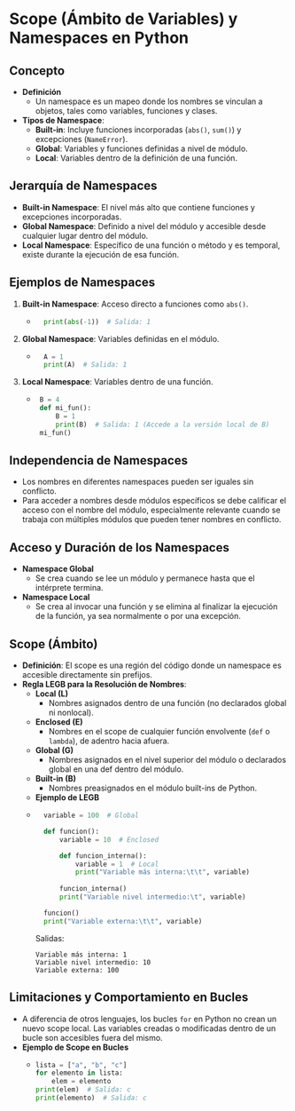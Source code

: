 # **Scope (Ámbito de Variables) y Namespaces en Python**

## **Concepto**
- **Definición**
  - Un namespace es un mapeo donde los nombres se vinculan a objetos, tales como variables, funciones y clases. 
- **Tipos de Namespace**:
  - **Built-in**: Incluye funciones incorporadas (`abs()`, `sum()`) y excepciones (`NameError`).
  - **Global**: Variables y funciones definidas a nivel de módulo.
  - **Local**: Variables dentro de la definición de una función.
  
## **Jerarquía de Namespaces**
- **Built-in Namespace**: El nivel más alto que contiene funciones y excepciones incorporadas.
- **Global Namespace**: Definido a nivel del módulo y accesible desde cualquier lugar dentro del módulo.
- **Local Namespace**: Específico de una función o método y es temporal, existe durante la ejecución de esa función.

## **Ejemplos de Namespaces**
1. **Built-in Namespace**: Acceso directo a funciones como `abs()`.
    - ```python
        print(abs(-1))  # Salida: 1
        ```
2. **Global Namespace**: Variables definidas en el módulo.
    - ```python
        A = 1
        print(A)  # Salida: 1
        ```
3. **Local Namespace**: Variables dentro de una función.
   - ```python
      B = 4
      def mi_fun():
          B = 1
          print(B)  # Salida: 1 (Accede a la versión local de B)
      mi_fun()
      ```

## **Independencia de Namespaces**
- Los nombres en diferentes namespaces pueden ser iguales sin conflicto.
- Para acceder a nombres desde módulos específicos se debe calificar el acceso con el nombre del módulo, especialmente relevante cuando se trabaja con múltiples módulos que pueden tener nombres en conflicto.

## **Acceso y Duración de los Namespaces**
- **Namespace Global**
  - Se crea cuando se lee un módulo y permanece hasta que el intérprete termina.
- **Namespace Local**
  - Se crea al invocar una función y se elimina al finalizar la ejecución de la función, ya sea normalmente o por una excepción.

## **Scope (Ámbito)**
- **Definición**: El scope es una región del código donde un namespace es accesible directamente sin prefijos.
- **Regla LEGB para la Resolución de Nombres**:
  - **Local (L)**
    - Nombres asignados dentro de una función (no declarados global ni nonlocal).
  - **Enclosed (E)**
    - Nombres en el scope de cualquier función envolvente (`def` o `lambda`), de adentro hacia afuera.
  - **Global (G)**
    - Nombres asignados en el nivel superior del módulo o declarados global en una def dentro del módulo.
  - **Built-in (B)**
    - Nombres preasignados en el módulo built-ins de Python.
  -  **Ejemplo de LEGB**
    - ```python
        variable = 100  # Global

        def funcion():
            variable = 10  # Enclosed

            def funcion_interna():
                variable = 1  # Local
                print("Variable más interna:\t\t", variable)
            
            funcion_interna()
            print("Variable nivel intermedio:\t", variable)

        funcion()
        print("Variable externa:\t\t", variable)
        ```
        Salidas:
        ```
        Variable más interna: 1
        Variable nivel intermedio: 10
        Variable externa: 100
        ```

## **Limitaciones y Comportamiento en Bucles**
- A diferencia de otros lenguajes, los bucles `for` en Python no crean un nuevo scope local. Las variables creadas o modificadas dentro de un bucle son accesibles fuera del mismo.
- **Ejemplo de Scope en Bucles**
  - ```python
    lista = ["a", "b", "c"]
    for elemento in lista:
        elem = elemento
    print(elem)  # Salida: c
    print(elemento)  # Salida: c
    ```